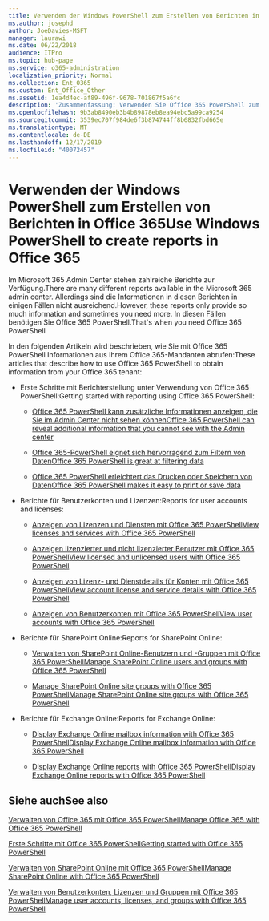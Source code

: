 ```yaml
---
title: Verwenden der Windows PowerShell zum Erstellen von Berichten in Office 365
ms.author: josephd
author: JoeDavies-MSFT
manager: laurawi
ms.date: 06/22/2018
audience: ITPro
ms.topic: hub-page
ms.service: o365-administration
localization_priority: Normal
ms.collection: Ent_O365
ms.custom: Ent_Office_Other
ms.assetid: 1ea4d4ec-af89-496f-9678-701867f5a6fc
description: 'Zusammenfassung: Verwenden Sie Office 365 PowerShell zum Erstellen von Berichten, die Sie im Microsoft 365 Admin Center nicht erzeugen können.'
ms.openlocfilehash: 9b3ab8490eb3b4b89878eb8ea94ebc5a99ca9254
ms.sourcegitcommit: 3539ec707f984de6f3b874744ff8b6832fbd665e
ms.translationtype: MT
ms.contentlocale: de-DE
ms.lasthandoff: 12/17/2019
ms.locfileid: "40072457"
---
```

# <a name="use-windows-powershell-to-create-reports-in-office-365"></a><span data-ttu-id="d4cc1-103">Verwenden der Windows PowerShell zum Erstellen von Berichten in Office 365</span><span class="sxs-lookup"><span data-stu-id="d4cc1-103">Use Windows PowerShell to create reports in Office 365</span></span>

<span data-ttu-id="d4cc1-104">Im Microsoft 365 Admin Center stehen zahlreiche Berichte zur Verfügung.</span><span class="sxs-lookup"><span data-stu-id="d4cc1-104">There are many different reports available in the Microsoft 365 admin center.</span></span> <span data-ttu-id="d4cc1-105">Allerdings sind die Informationen in diesen Berichten in einigen Fällen nicht ausreichend.</span><span class="sxs-lookup"><span data-stu-id="d4cc1-105">However, these reports only provide so much information and sometimes you need more.</span></span> <span data-ttu-id="d4cc1-106">In diesen Fällen benötigen Sie Office 365 PowerShell.</span><span class="sxs-lookup"><span data-stu-id="d4cc1-106">That's when you need Office 365 PowerShell</span></span>
  
<span data-ttu-id="d4cc1-107">In den folgenden Artikeln wird beschrieben, wie Sie mit Office 365 PowerShell Informationen aus Ihrem Office 365-Mandanten abrufen:</span><span class="sxs-lookup"><span data-stu-id="d4cc1-107">These articles that describe how to use Office 365 PowerShell to obtain information from your Office 365 tenant:</span></span>
  
- <span data-ttu-id="d4cc1-108">Erste Schritte mit Berichterstellung unter Verwendung von Office 365 PowerShell:</span><span class="sxs-lookup"><span data-stu-id="d4cc1-108">Getting started with reporting using Office 365 PowerShell:</span></span>
    
  - [<span data-ttu-id="d4cc1-109">Office 365 PowerShell kann zusätzliche Informationen anzeigen, die Sie im Admin Center nicht sehen können</span><span class="sxs-lookup"><span data-stu-id="d4cc1-109">Office 365 PowerShell can reveal additional information that you cannot see with the Admin center</span></span>](https://technet.microsoft.com/library/dn568034.aspx#reveal)
    
  - [<span data-ttu-id="d4cc1-110">Office 365-PowerShell eignet sich hervorragend zum Filtern von Daten</span><span class="sxs-lookup"><span data-stu-id="d4cc1-110">Office 365 PowerShell is great at filtering data</span></span>](https://technet.microsoft.com/library/dn568034.aspx#filter)
    
  - [<span data-ttu-id="d4cc1-111">Office 365 PowerShell erleichtert das Drucken oder Speichern von Daten</span><span class="sxs-lookup"><span data-stu-id="d4cc1-111">Office 365 PowerShell makes it easy to print or save data</span></span>](https://technet.microsoft.com/library/dn568034.aspx#printsave)
    
- <span data-ttu-id="d4cc1-112">Berichte für Benutzerkonten und Lizenzen:</span><span class="sxs-lookup"><span data-stu-id="d4cc1-112">Reports for user accounts and licenses:</span></span>
    
  - [<span data-ttu-id="d4cc1-113">Anzeigen von Lizenzen und Diensten mit Office 365 PowerShell</span><span class="sxs-lookup"><span data-stu-id="d4cc1-113">View licenses and services with Office 365 PowerShell</span></span>](view-licenses-and-services-with-office-365-powershell.md)
    
  - [<span data-ttu-id="d4cc1-114">Anzeigen lizenzierter und nicht lizenzierter Benutzer mit Office 365 PowerShell</span><span class="sxs-lookup"><span data-stu-id="d4cc1-114">View licensed and unlicensed users with Office 365 PowerShell</span></span>](view-licensed-and-unlicensed-users-with-office-365-powershell.md)
    
  - [<span data-ttu-id="d4cc1-115">Anzeigen von Lizenz- und Dienstdetails für Konten mit Office 365 PowerShell</span><span class="sxs-lookup"><span data-stu-id="d4cc1-115">View account license and service details with Office 365 PowerShell</span></span>](view-account-license-and-service-details-with-office-365-powershell.md)
    
  - [<span data-ttu-id="d4cc1-116">Anzeigen von Benutzerkonten mit Office 365 PowerShell</span><span class="sxs-lookup"><span data-stu-id="d4cc1-116">View user accounts with Office 365 PowerShell</span></span>](view-user-accounts-with-office-365-powershell.md)
    
- <span data-ttu-id="d4cc1-117">Berichte für SharePoint Online:</span><span class="sxs-lookup"><span data-stu-id="d4cc1-117">Reports for SharePoint Online:</span></span>
    
  - [<span data-ttu-id="d4cc1-118">Verwalten von SharePoint Online-Benutzern und -Gruppen mit Office 365 PowerShell</span><span class="sxs-lookup"><span data-stu-id="d4cc1-118">Manage SharePoint Online users and groups with Office 365 PowerShell</span></span>](https://technet.microsoft.com/library/9680af2e-a965-4e62-92ee-da72105c7800.aspx)
    
  - [<span data-ttu-id="d4cc1-119">Manage SharePoint Online site groups with Office 365 PowerShell</span><span class="sxs-lookup"><span data-stu-id="d4cc1-119">Manage SharePoint Online site groups with Office 365 PowerShell</span></span>](https://technet.microsoft.com/library/122f4099-c78d-4cce-bab0-4343b04596ae.aspx)
    
- <span data-ttu-id="d4cc1-120">Berichte für Exchange Online:</span><span class="sxs-lookup"><span data-stu-id="d4cc1-120">Reports for Exchange Online:</span></span>
    
  - [<span data-ttu-id="d4cc1-121">Display Exchange Online mailbox information with Office 365 PowerShell</span><span class="sxs-lookup"><span data-stu-id="d4cc1-121">Display Exchange Online mailbox information with Office 365 PowerShell</span></span>](https://technet.microsoft.com/library/13843002-56ca-4b75-81c5-84386522b01b.aspx)
    
  - [<span data-ttu-id="d4cc1-122">Display Exchange Online reports with Office 365 PowerShell</span><span class="sxs-lookup"><span data-stu-id="d4cc1-122">Display Exchange Online reports with Office 365 PowerShell</span></span>](https://technet.microsoft.com/library/4873a063-9fc4-4ed9-826a-6e935fef61d4.aspx)
    
## <a name="see-also"></a><span data-ttu-id="d4cc1-123">Siehe auch</span><span class="sxs-lookup"><span data-stu-id="d4cc1-123">See also</span></span>

[<span data-ttu-id="d4cc1-124">Verwalten von Office 365 mit Office 365 PowerShell</span><span class="sxs-lookup"><span data-stu-id="d4cc1-124">Manage Office 365 with Office 365 PowerShell</span></span>](manage-office-365-with-office-365-powershell.md)
  
[<span data-ttu-id="d4cc1-125">Erste Schritte mit Office 365 PowerShell</span><span class="sxs-lookup"><span data-stu-id="d4cc1-125">Getting started with Office 365 PowerShell</span></span>](getting-started-with-office-365-powershell.md)
  
[<span data-ttu-id="d4cc1-126">Verwalten von SharePoint Online mit Office 365 PowerShell</span><span class="sxs-lookup"><span data-stu-id="d4cc1-126">Manage SharePoint Online with Office 365 PowerShell</span></span>](manage-sharepoint-online-with-office-365-powershell.md)
  
[<span data-ttu-id="d4cc1-127">Verwalten von Benutzerkonten, Lizenzen und Gruppen mit Office 365 PowerShell</span><span class="sxs-lookup"><span data-stu-id="d4cc1-127">Manage user accounts, licenses, and groups with Office 365 PowerShell</span></span>](manage-user-accounts-and-licenses-with-office-365-powershell.md)
  
